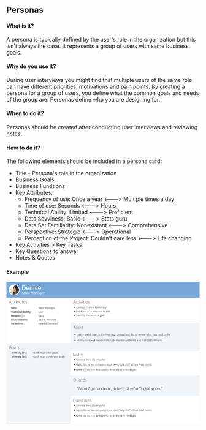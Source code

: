 ## Personas

#### What is it?
A persona is typically defined by the user's role in the organization but this isn't always the case. It represents a group of users with same business goals. 

#### Why do you use it?
During user interviews you might find that multiple users of the same role can have different priorities, motivations and pain points. By creating a persona for a group of users, you define what the common goals and needs of the group are. Personas define who you are designing for.

#### When to do it?
Personas should be created after conducting user interviews and reviewing notes. 

#### How to do it?
The following elements should be included in a persona card:

* Title - Persona's role in the organization
* Business Goals
* Business Fundtions
* Key Attributes:
  * Frequency of use:                 Once a year <---> Multiple times a day
  * Time of use:                          Seconds <---> Hours
  * Technical Ability:                    Limited <---> Proficient
  * Data Savviness:                         Basic <---> Stats guru
  * Data Set Familiarity:             Nonexistant <---> Comprehensive
  * Perspective:                        Strategic <---> Operational
  * Perception of the Project: Couldn't care less <---> Life changing
* Key Activities > Key Tasks
* Key Questions to answer
* Notes & Quotes

#### Example

 ![Persona Large Example](/images/Persona-Large.png?raw=true "Persona Example")
